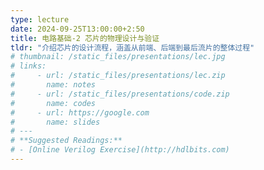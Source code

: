 ```yaml
---
type: lecture
date: 2024-09-25T13:00:00+2:50
title: 电路基础-2 芯片的物理设计与验证
tldr: "介绍芯片的设计流程，涵盖从前端、后端到最后流片的整体过程"
# thumbnail: /static_files/presentations/lec.jpg
# links: 
#     - url: /static_files/presentations/lec.zip
#       name: notes
#     - url: /static_files/presentations/code.zip
#       name: codes
#     - url: https://google.com
#       name: slides
# ---
# **Suggested Readings:**
# - [Online Verilog Exercise](http://hdlbits.com)
---
```

